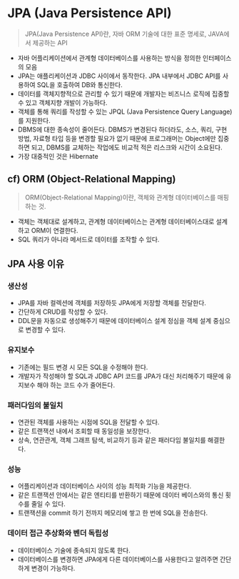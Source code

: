 # JPA (Java Persistence API)
> JPA(Java Persistence API)란, 자바 ORM 기술에 대한 표준 명세로, JAVA에서 제공하는 API

- 자바 어플리케이션에서 관계형 데이터베이스를 사용하는 방식을 정의한 인터페이스의 모음
- JPA는 애플리케이션과 JDBC 사이에서 동작한다. JPA 내부에서 JDBC API를 사용하여 SQL을 호출하여 DB와 통신한다.
- 데이터를 객체지향적으로 관리할 수 있기 때문에 개발자는 비즈니스 로직에 집중할 수 있고 객체지향 개발이 가능하다.
- 객체를 통해 쿼리를 작성할 수 있는 JPQL (Java Persistence Query Language)를 지원한다.
- DBMS에 대한 종속성이 줄어든다. DBMS가 변경된다 하더라도, 소스, 쿼리, 구현방법, 자료형 타입 등을 변경할 필요가 없기 때문에 프로그래머는 Object에만 집중하면 되고, DBMS를 교체하는 작업에도 비교적 적은 리스크와 시간이 소요된다.
- 가장 대중적인 것은 Hibernate
 

## cf) ORM (Object-Relational Mapping)

> ORM(Object-Relational Mapping)이란, 객체와 관계형 데이터베이스를 매핑하는 것.

- 객체는 객체대로 설계하고, 관계형 데이터베이스는 관계형 데이터베이스대로 설계하고 ORM이 연결한다.
- SQL 쿼리가 아니라 메서드로 데이터를 조작할 수 있다.
 

## JPA 사용 이유
### 생산성
- JPA를 자바 컬렉션에 객체를 저장하듯 JPA에게 저장할 객체를 전달한다.
- 간단하게 CRUD를 작성할 수 있다.
- DDL문을 자동으로 생성해주기 때문에 데이터베이스 설계 정심을 객체 설계 중심으로 변경할 수 있다.

### 유지보수
- 기존에는 필드 변경 시 모든 SQL을 수정해야 한다.
- 개발자가 작성해야 할 SQL과 JDBC API 코드를 JPA가 대신 처리해주기 때문에 유지보수 해야 하는 코드 수가 줄어든다.

### 패러다임의 불일치
- 연관된 객체를 사용하는 시점에 SQL을 전달할 수 있다.
- 같은 트랜잭션 내에서 조회할 때 동일성을 보장한다.
- 상속, 연관관계, 객체 그래프 탐색, 비교하기 등과 같은 패러다임 불일치를 해결한다.

### 성능
- 어플리케이션과 데이터베이스 사이의 성능 최적화 기능을 제공한다.
- 같은 트랜잭션 안에서는 같은 엔티티를 반환하기 때문에 데이터 베이스와의 통신 횟수를 줄일 수 있다.
- 트랜잭션을 commit 하기 전까지 메모리에 쌓고 한 번에 SQL을 전송한다.

### 데이터 접근 추상화와 벤더 독립성
- 데이터베이스 기술에 종속되지 않도록 한다.
- 데이터베이스를 변경하면 JPA에게 다른 데이터베이스를 사용한다고 알려주면 간단하게 변경이 가능하다.
